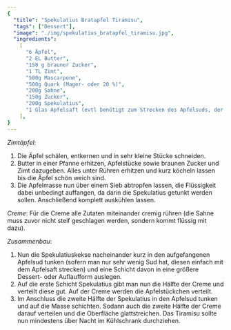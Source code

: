 ```yaml
---
{
  "title": "Spekulatius Bratapfel Tiramisu",
  "tags": ["Dessert"],
  "image": "./img/spekulatius_bratapfel_tiramisu.jpg",
  "ingredients":
    [
      "6 Äpfel",
      "2 EL Butter",
      "150 g brauner Zucker",
      "1 TL Zimt",
      "500g Mascarpone",
      "500g Quark (Mager- oder 20 %)",
      "200g Sahne",
      "150g Zucker",
      "200g Spekulatius",
      "1 Glas Apfelsaft (evtl benötigt zum Strecken des Apfelsuds, der bei der Zubereitung entsteht)",
    ],
}
---
```


_Zimtäpfel_:

1. Die Äpfel schälen, entkernen und in sehr kleine Stücke schneiden.
2. Butter in einer Pfanne erhitzen, Apfelstücke sowie braunen Zucker und Zimt dazugeben. Alles unter Rühren erhitzen und kurz köcheln lassen bis die Äpfel schön weich sind.
3. Die Apfelmasse nun über einem Sieb abtropfen lassen, die Flüssigkeit dabei unbedingt auffangen, da darin die Spekulatius getunkt werden sollen. Anschließend komplett auskühlen lassen.

_Creme_:
Für die Creme alle Zutaten miteinander cremig rühren (die Sahne muss zuvor nicht steif geschlagen werden, sondern kommt flüssig mit dazu).

_Zusammenbau_:

1. Nun die Spekulatiuskekse nacheinander kurz in den aufgefangenen Apfelsud tunken (sofern man nur sehr wenig Sud hat, diesen einfach mit dem Apfelsaft strecken) und eine Schicht davon in eine größere Dessert- oder Auflaufform auslegen.
2. Auf die erste Schicht Spekulatius gibt man nun die Hälfte der Creme und verteilt diese gut. Auf der Creme werden die Apfelstückchen verteilt.
3. Im Anschluss die zweite Hälfte der Spekulatius in den Apfelsud tunken und auf die Masse schichten. Sodann auch die zweite Hälfte der Creme darauf verteilen und die Oberfläche glattstreichen. Das Tiramisu sollte nun mindestens über Nacht im Kühlschrank durchziehen.
